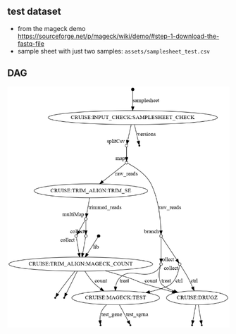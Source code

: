 
## test dataset

- from the mageck demo https://sourceforge.net/p/mageck/wiki/demo/#step-1-download-the-fastq-file
- sample sheet with just two samples: `assets/samplesheet_test.csv`

## DAG

![dag](dag.png)
